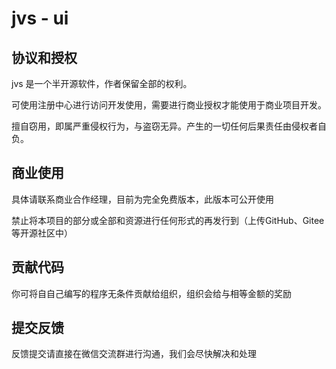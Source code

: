 # jvs - ui

## 协议和授权

jvs 是一个半开源软件，作者保留全部的权利。

可使用注册中心进行访问开发使用，需要进行商业授权才能使用于商业项目开发。

擅自窃用，即属严重侵权行为，与盗窃无异。产生的一切任何后果责任由侵权者自负。

## 商业使用

具体请联系商业合作经理，目前为完全免费版本，此版本可公开使用

禁止将本项目的部分或全部和资源进行任何形式的再发行到（上传GitHub、Gitee等开源社区中）

## 贡献代码

你可将自自己编写的程序无条件贡献给组织，组织会给与相等金额的奖励

## 提交反馈

反馈提交请直接在微信交流群进行沟通，我们会尽快解决和处理


